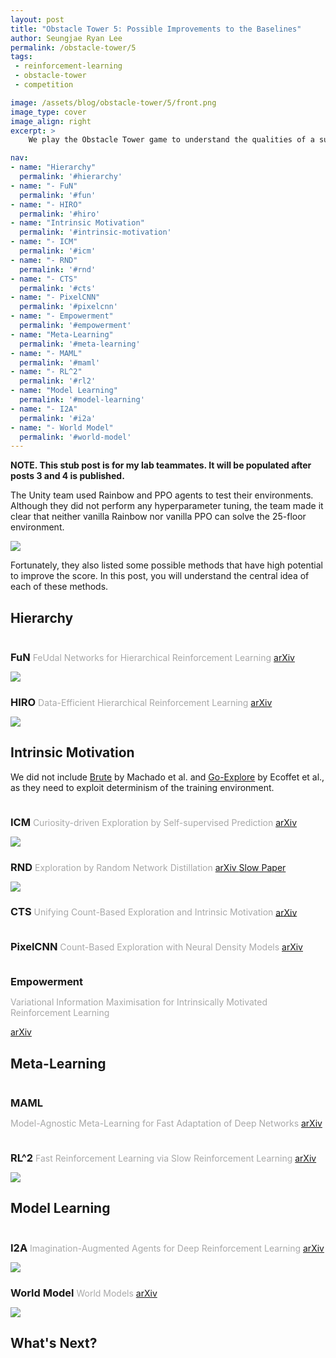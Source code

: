 ```yaml
---
layout: post
title: "Obstacle Tower 5: Possible Improvements to the Baselines"
author: Seungjae Ryan Lee
permalink: /obstacle-tower/5
tags:
 - reinforcement-learning
 - obstacle-tower
 - competition

image: /assets/blog/obstacle-tower/5/front.png
image_type: cover
image_align: right
excerpt: >
    We play the Obstacle Tower game to understand the qualities of a successful agent.

nav:
- name: "Hierarchy"
  permalink: '#hierarchy'
- name: "- FuN"
  permalink: '#fun'
- name: "- HIRO"
  permalink: '#hiro'
- name: "Intrinsic Motivation"
  permalink: '#intrinsic-motivation'
- name: "- ICM"
  permalink: '#icm'
- name: "- RND"
  permalink: '#rnd'
- name: "- CTS"
  permalink: '#cts'
- name: "- PixelCNN"
  permalink: '#pixelcnn'
- name: "- Empowerment"
  permalink: '#empowerment'
- name: "Meta-Learning"
  permalink: '#meta-learning'
- name: "- MAML"
  permalink: '#maml'
- name: "- RL^2"
  permalink: '#rl2'
- name: "Model Learning"
  permalink: '#model-learning'
- name: "- I2A"
  permalink: '#i2a'
- name: "- World Model"
  permalink: '#world-model'
---
```


<style type="text/css">
   h3 {
      margin-bottom: 0 !important;
   }
   h3 + p {
      color: darkgray !important;
   }
   h3, h3 + p {
      display: inline-block !important;
   }
</style>

**NOTE. This stub post is for my lab teammates. It will be populated after posts 3 and 4 is published.**

The Unity team used Rainbow and PPO agents to test their environments. Although they did not perform any hyperparameter tuning, the team made it clear that neither vanilla Rainbow nor vanilla PPO can solve the 25-floor environment.

<div class="mdl-grid">
  <div class="mdl-layout-spacer"></div>
  <div class="mdl-cell mdl-cell--6-col mdl-cell--6-col-desktop mdl-cell--4-col-tablet mdl-cell--12-col-phone mdl-cell--hide-phone">
    <img src="{{absolute_url}}/assets/blog/obstacle-tower/5/rnb_ppo.png">
  </div>
  <div class="mdl-layout-spacer"></div>
</div>

Fortunately, they also listed some possible methods that have high potential to improve the score. In this post, you will understand the central idea of each of these methods.

## Hierarchy

### FuN

FeUdal Networks for Hierarchical Reinforcement Learning

<a class="mdl-button mdl-js-button mdl-button--raised mdl-js-ripple-effect mdl-button--colored" href="https://arxiv.org/abs/1703.01161">
arXiv
</a>

<div class="mdl-grid">
  <div class="mdl-layout-spacer"></div>
  <div class="mdl-cell mdl-cell--12-col mdl-cell--12-col-desktop mdl-cell--8-col-tablet mdl-cell--12-col-phone mdl-cell--hide-phone">
    <img src="{{absolute_url}}/assets/blog/obstacle-tower/5/fun.png">
  </div>
  <div class="mdl-layout-spacer"></div>
</div>

### HIRO

Data-Efficient Hierarchical Reinforcement Learning

<a class="mdl-button mdl-js-button mdl-button--raised mdl-js-ripple-effect mdl-button--colored" href="https://arxiv.org/abs/1805.08296">
arXiv
</a>

<div class="mdl-grid">
  <div class="mdl-layout-spacer"></div>
  <div class="mdl-cell mdl-cell--12-col mdl-cell--12-col-desktop mdl-cell--8-col-tablet mdl-cell--12-col-phone mdl-cell--hide-phone">
    <img src="{{absolute_url}}/assets/blog/obstacle-tower/5/hiro.png">
  </div>
  <div class="mdl-layout-spacer"></div>
</div>

## Intrinsic Motivation

We did not include [Brute]() by Machado et al. and [Go-Explore]() by Ecoffet et al., as they need to exploit determinism of the training environment.

### ICM


Curiosity-driven Exploration by Self-supervised Prediction

<a class="mdl-button mdl-js-button mdl-button--raised mdl-js-ripple-effect mdl-button--colored" href="https://arxiv.org/abs/1705.05363">
arXiv
</a>

<div class="mdl-grid">
  <div class="mdl-layout-spacer"></div>
  <div class="mdl-cell mdl-cell--12-col mdl-cell--12-col-desktop mdl-cell--8-col-tablet mdl-cell--12-col-phone mdl-cell--hide-phone">
    <img src="{{absolute_url}}/assets/blog/obstacle-tower/5/icm.png">
  </div>
  <div class="mdl-layout-spacer"></div>
</div>

### RND

Exploration by Random Network Distillation

<a class="mdl-button mdl-js-button mdl-button--raised mdl-js-ripple-effect mdl-button--colored" href="https://arxiv.org/abs/1810.12894">
arXiv
</a>
<a class="mdl-button mdl-js-button mdl-button--raised mdl-js-ripple-effect mdl-button--colored" href="/slowpapers/exploration-by-random-network-distillation/">
Slow Paper
</a>

<div class="mdl-grid">
  <div class="mdl-layout-spacer"></div>
  <div class="mdl-cell mdl-cell--8-col mdl-cell--8-col-desktop mdl-cell--8-col-tablet mdl-cell--12-col-phone mdl-cell--hide-phone">
    <img src="{{absolute_url}}/assets/blog/obstacle-tower/5/rnd.png">
  </div>
  <div class="mdl-layout-spacer"></div>
</div>

### CTS

Unifying Count-Based Exploration and Intrinsic Motivation

<a class="mdl-button mdl-js-button mdl-button--raised mdl-js-ripple-effect mdl-button--colored" href="https://arxiv.org/abs/1606.01868">
arXiv
</a>

### PixelCNN

Count-Based Exploration with Neural Density Models

<a class="mdl-button mdl-js-button mdl-button--raised mdl-js-ripple-effect mdl-button--colored" href="https://arxiv.org/abs/1703.01310">
arXiv
</a>

### Empowerment

Variational Information Maximisation for Intrinsically Motivated Reinforcement Learning

<a class="mdl-button mdl-js-button mdl-button--raised mdl-js-ripple-effect mdl-button--colored" href="https://arxiv.org/abs/1509.08731">
arXiv
</a>

## Meta-Learning

### MAML

Model-Agnostic Meta-Learning for Fast Adaptation of Deep Networks

<a class="mdl-button mdl-js-button mdl-button--raised mdl-js-ripple-effect mdl-button--colored" href="https://arxiv.org/abs/1703.03400">
arXiv
</a>

### RL^2

Fast Reinforcement Learning via Slow Reinforcement Learning

<a class="mdl-button mdl-js-button mdl-button--raised mdl-js-ripple-effect mdl-button--colored" href="https://arxiv.org/abs/1611.02779">
arXiv
</a>

<div class="mdl-grid">
  <div class="mdl-layout-spacer"></div>
  <div class="mdl-cell mdl-cell--12-col mdl-cell--12-col-desktop mdl-cell--8-col-tablet mdl-cell--12-col-phone mdl-cell--hide-phone">
    <img src="{{absolute_url}}/assets/blog/obstacle-tower/5/rl^2.png">
  </div>
  <div class="mdl-layout-spacer"></div>
</div>

## Model Learning

### I2A

Imagination-Augmented Agents for Deep Reinforcement Learning

<a class="mdl-button mdl-js-button mdl-button--raised mdl-js-ripple-effect mdl-button--colored" href="https://arxiv.org/abs/1707.06203">
arXiv
</a>

<div class="mdl-grid">
  <div class="mdl-layout-spacer"></div>
  <div class="mdl-cell mdl-cell--12-col mdl-cell--12-col-desktop mdl-cell--8-col-tablet mdl-cell--12-col-phone mdl-cell--hide-phone">
    <img src="{{absolute_url}}/assets/blog/obstacle-tower/5/i2a.png">
  </div>
  <div class="mdl-layout-spacer"></div>
</div>

### World Model

World Models

<a class="mdl-button mdl-js-button mdl-button--raised mdl-js-ripple-effect mdl-button--colored" href="https://arxiv.org/abs/1803.10122">
arXiv
</a>

<div class="mdl-grid">
  <div class="mdl-layout-spacer"></div>
  <div class="mdl-cell mdl-cell--6-col mdl-cell--6-col-desktop mdl-cell--8-col-tablet mdl-cell--12-col-phone mdl-cell--hide-phone">
    <img src="{{absolute_url}}/assets/blog/obstacle-tower/5/world_model.png">
  </div>
  <div class="mdl-layout-spacer"></div>
</div>

## What's Next?
